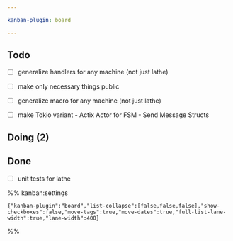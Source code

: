 ```yaml
---

kanban-plugin: board

---
```


## Todo

- [ ] generalize handlers for any machine (not just lathe)
- [ ] make only necessary things public
- [ ] generalize macro for any machine (not just lathe)
- [ ] make Tokio variant
	  - Actix Actor for FSM
	  - Send Message Structs


## Doing (2)



## Done

- [ ] unit tests for lathe




%% kanban:settings
```
{"kanban-plugin":"board","list-collapse":[false,false,false],"show-checkboxes":false,"move-tags":true,"move-dates":true,"full-list-lane-width":true,"lane-width":400}
```
%%